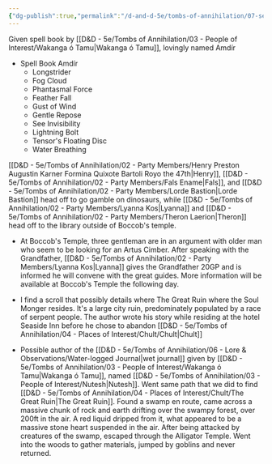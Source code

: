 ```yaml
---
{"dg-publish":true,"permalink":"/d-and-d-5e/tombs-of-annihilation/07-session-notes/session-12/y5-m4-d3/","noteIcon":"","created":"2025-10-01T19:10:16.164-05:00","updated":"2025-10-01T21:47:36.240-05:00"}
---
```



Given spell book by [[D&D - 5e/Tombs of Annihilation/03 - People of Interest/Wakanga ó Tamu\|Wakanga ó Tamu]], lovingly named Amdír 
- Spell Book Amdír
	- Longstrider
	- Fog Cloud
	- Phantasmal Force
	- Feather Fall
	- Gust of Wind
	- Gentle Repose
	- See Invisibility
	- Lightning Bolt
	- Tensor's Floating Disc
	- Water Breathing

[[D&D - 5e/Tombs of Annihilation/02 - Party Members/Henry Preston Augustin Karner Formina Quixote Bartoli Royo the 47th\|Henry]], [[D&D - 5e/Tombs of Annihilation/02 - Party Members/Fals Ename\|Fals]], and [[D&D - 5e/Tombs of Annihilation/02 - Party Members/Lorde Bastion\|Lorde Bastion]] head off to go gamble on dinosaurs, while [[D&D - 5e/Tombs of Annihilation/02 - Party Members/Lyanna Kos\|Lyanna]] and  [[D&D - 5e/Tombs of Annihilation/02 - Party Members/Theron Laerion\|Theron]] head off to the library outside of Boccob's temple.

- At Boccob's Temple, three gentleman are in an argument with older man who seem to be looking for an Artus Cimber. After speaking with the Grandfather, [[D&D - 5e/Tombs of Annihilation/02 - Party Members/Lyanna Kos\|Lyanna]] gives the Grandfather 20GP and is informed he will convene with the great guides. More information will be available at Boccob's Temple the following day.

- I find a scroll that possibly details where The Great Ruin where the Soul Monger resides. It's a large city ruin, predominately populated by a race of serpent people. The author wrote his story while residing at the hotel Seaside Inn before he chose to abandon [[D&D - 5e/Tombs of Annihilation/04 - Places of Interest/Chult/Chult\|Chult]]

- Possible author of the [[D&D - 5e/Tombs of Annihilation/06 - Lore & Observations/Water-logged Journal\|wet journal]] given by [[D&D - 5e/Tombs of Annihilation/03 - People of Interest/Wakanga ó Tamu\|Wakanga ó Tamu]], named [[D&D - 5e/Tombs of Annihilation/03 - People of Interest/Nutesh\|Nutesh]]. Went same path that we did to find [[D&D - 5e/Tombs of Annihilation/04 - Places of Interest/Chult/The Great Ruin\|The Great Ruin]]. Found a swamp en route, came across a massive chunk of rock and earth drifting over the swampy forest, over 200ft in the air.  A red liquid dripped from it, what appeared to be a massive stone heart suspended in the air. After being attacked by creatures of the swamp, escaped through the Alligator Temple. Went into the woods to gather materials, jumped by goblins and never returned.